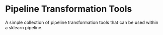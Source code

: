 # Pipeline Transformation Tools

A simple collection of pipeline transformation tools that can be used within a sklearn pipeline.